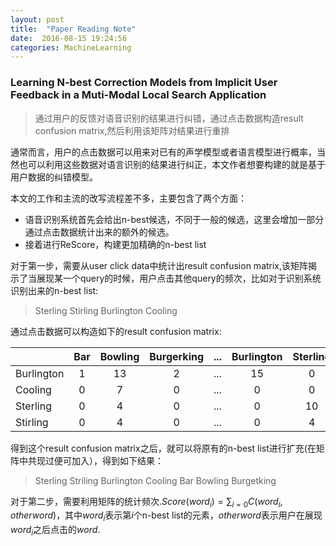 ```yaml
---
layout: post
title:  "Paper Reading Note"
date:  2016-08-15 19:24:56
categories: MachineLearning
---
```

### Learning N-best Correction Models from Implicit User Feedback in a Muti-Modal Local Search Application

> 通过用户的反馈对语音识别的结果进行纠错，通过点击数据构造result confusion matrix,然后利用该矩阵对结果进行重排

通常而言，用户的点击数据可以用来对已有的声学模型或者语言模型进行概率，当然也可以利用这些数据对语言识别的结果进行纠正，本文作者想要构建的就是基于用户数据的纠错模型。

本文的工作和主流的改写流程差不多，主要包含了两个方面：

* 语音识别系统首先会给出n-best候选，不同于一般的候选，这里会增加一部分通过点击数据统计出来的额外的候选。
* 接着进行ReScore，构建更加精确的n-best list

对于第一步，需要从user click data中统计出result confusion matrix,该矩阵揭示了当展现某一个query的时候，用户点击其他query的频次，比如对于识别系统识别出来的n-best list:

> Sterling  Stirling  Burlington  Cooling

通过点击数据可以构造如下的result confusion matrix:

|            | Bar  | Bowling | Burgerking | ...  | Burlington | Sterling |
| ---------- | :--: | :-----: | :--------: | :--: | :--------: | :------: |
| Burlington |  1   |   13    |     2      | ...  |     15     |    0     |
| Cooling    |  0   |    7    |     0      | ...  |     0      |    0     |
| Sterling   |  0   |    4    |     0      | ...  |     0      |    10    |
| Stirling   |  0   |    4    |     0      | ...  |     0      |    4     |

得到这个result confusion matrix之后，就可以将原有的n-best list进行扩充(在矩阵中共现过便可加入），得到如下结果：

> Sterling  Striling  Burlington  Cooling  Bar  Bowling   Burgetking

对于第二步，需要利用矩阵的统计频次.$Score(word_i)=\sum_{i=0}C(word_i, otherword)$，其中$word_i$表示第$i$个n-best list的元素，$otherword$表示用户在展现$word_i$之后点击的$word$.
